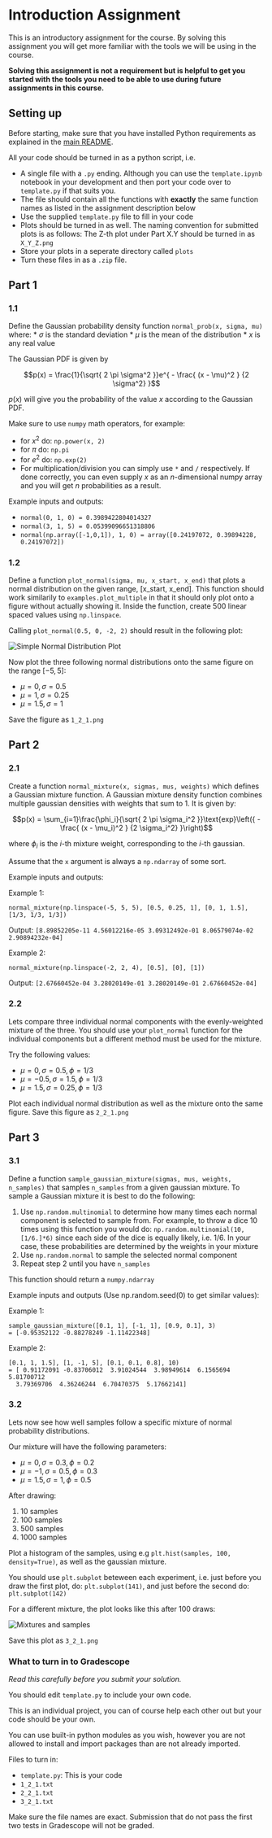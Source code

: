 # Introduction Assignment
This is an introductory assignment for the course. By solving this assignment you will get more familiar with the tools we will be using in the course.

**Solving this assignment is not a requirement but is helpful to get you started with the tools you need to be able to use during future assignments in this course.**

## Setting up
Before starting, make sure that you have installed Python requirements as explained in the [main README](../README.md).

All your code should be turned in as a python script, i.e.
* A single file with a `.py` ending. Although you can use the `template.ipynb` notebook in your development and then port your code over to `template.py` if that suits you.
* The file should contain all the functions with **exactly** the same function names as listed in the assignment description below
* Use the supplied `template.py` file to fill in your code
* Plots should be turned in as well. The naming convention for submitted plots is as follows: The Z-th plot under Part X.Y should be turned in as `X_Y_Z.png`
* Store your plots in a seperate directory called `plots`
* Turn these files in as a `.zip` file.

## Part 1
### 1.1
Define the Gaussian probability density function `normal_prob(x, sigma, mu)` where:
    * $\sigma$ is the standard deviation
    * $\mu$ is the mean of the distribution
    * $x$ is any real value

The Gaussian PDF is given by

$$p(x) = \frac{1}{\sqrt{ 2 \pi \sigma^2 }}e^{ - \frac{ (x - \mu)^2 } {2 \sigma^2} }$$

$p(x)$ will give you the probability of the value $x$ according to the Gaussian PDF.

Make sure to use `numpy` math operators, for example:
* for $x^2$ do: `np.power(x, 2)`
* for $\pi$ do: `np.pi`
* for $e^2$ do: `np.exp(2)`
* For multiplication/division you can simply use `*` and `/` respectively.
If done correctly, you can even supply $x$ as an $n$-dimensional numpy array and you will get $n$ probabilities as a result.

Example inputs and outputs:
* `normal(0, 1, 0) = 0.3989422804014327`
* `normal(3, 1, 5) = 0.05399096651318806`
* `normal(np.array([-1,0,1]), 1, 0) = array([0.24197072, 0.39894228, 0.24197072])`

### 1.2
Define a function `plot_normal(sigma, mu, x_start, x_end)` that plots a normal distribution on the given range, [x_start, x_end]. This function should work similarily to `examples.plot_multiple` in that it should only plot onto a figure without actually showing it. Inside the function, create 500 linear spaced values using `np.linspace`.

Calling `plot_normal(0.5, 0, -2, 2)` should result in the following plot:

![Simple Normal Distribution Plot](images/one_normal.png)

Now plot the three following normal distributions onto the same figure on the range $[-5, 5]$:
* $\mu = 0, \sigma=0.5$
* $\mu = 1, \sigma=0.25$
* $\mu = 1.5, \sigma=1$

Save the figure as `1_2_1.png`

## Part 2

### 2.1
Create a function `normal_mixture(x, sigmas, mus, weights)` which defines a Gaussian mixture function. A Gaussian mixture density function combines multiple gaussian densities with weights that sum to 1. It is given by:

$$p(x) = \sum_{i=1}\frac{\phi_i}{\sqrt{ 2 \pi \sigma_i^2 }}\text{exp}\left({ - \frac{ (x - \mu_i)^2 } {2 \sigma_i^2} }\right)$$

where $\phi_i$ is the $i$-th mixture weight, corresponding to the $i$-th gaussian.

Assume that the `x` argument is always a `np.ndarray` of some sort.

Example inputs and outputs:

Example 1:

```
normal_mixture(np.linspace(-5, 5, 5), [0.5, 0.25, 1], [0, 1, 1.5], [1/3, 1/3, 1/3])
```
Output: `[8.89852205e-11 4.56012216e-05 3.09312492e-01 8.06579074e-02 2.90894232e-04]`

Example 2:

```
normal_mixture(np.linspace(-2, 2, 4), [0.5], [0], [1])
```
Output: `[2.67660452e-04 3.28020149e-01 3.28020149e-01 2.67660452e-04]`

### 2.2
Lets compare three individual normal components with the evenly-weighted mixture of the three. You should use your `plot_normal` function for the individual components but a different method must be used for the mixture.

Try the following values:
* $\mu = 0, \sigma=0.5, \phi=1/3$
* $\mu = -0.5, \sigma=1.5, \phi=1/3$
* $\mu = 1.5, \sigma=0.25, \phi=1/3$

Plot each individual normal distribution as well as the mixture onto the same figure. Save this figure as `2_2_1.png`

## Part 3
### 3.1
Define a function `sample_gaussian_mixture(sigmas, mus, weights, n_samples)` that samples `n_samples` from a given gaussian mixture. To sample a Gaussian mixture it is best to do the following:

1. Use `np.random.multinomial` to determine how many times each normal component is selected to sample from. For example, to throw a dice 10 times using this function you would do: `np.random.multinomial(10, [1/6.]*6)` since each side of the dice is equally likely, i.e. $1/6$. In your case, these probabilities are determined by the weights in your mixture
2. Use `np.random.normal` to sample the selected normal component
3. Repeat step 2 until you have `n_samples`


This function should return a `numpy.ndarray`

Example inputs and outputs (Use np.random.seed(0) to get similar values):

Example 1:

```
sample_gaussian_mixture([0.1, 1], [-1, 1], [0.9, 0.1], 3)
= [-0.95352122 -0.88278249 -1.11422348]
```

Example 2:
```
[0.1, 1, 1.5], [1, -1, 5], [0.1, 0.1, 0.8], 10)
= [ 0.91172091 -0.83706012  3.91024544  3.98949614  6.1565694   5.81700712
  3.79369706  4.36246244  6.70470375  5.17662141]
```

### 3.2
Lets now see how well samples follow a specific mixture of normal probability distributions.

Our mixture will have the following parameters:
* $\mu = 0, \sigma=0.3, \phi=0.2$
* $\mu = -1, \sigma=0.5, \phi=0.3$
* $\mu = 1.5, \sigma=1, \phi=0.5$

After drawing:
1. 10 samples
2. 100 samples
3. 500 samples
4. 1000 samples

Plot a histogram of the samples, using e.g `plt.hist(samples, 100, density=True)`, as well as the gaussian mixture.

You should use `plt.subplot` beteween each experiment, i.e. just before you draw the first plot, do: `plt.subplot(141)`, and just before the second do: `plt.subplot(142)`

For a different mixture, the plot looks like this after 100 draws:

![Mixtures and samples](images/mixture_and_samples.png)

Save this plot as `3_2_1.png`

### What to turn in to Gradescope
*Read this carefully before you submit your solution.*

You should edit `template.py` to include your own code.
 
This is an individual project, you can of course help each other out but your code should be your own.

You can use built-in python modules as you wish, however you are not allowed to install and import packages than are not already imported.

Files to turn in:

- `template.py`: This is your code
- `1_2_1.txt`
- `2_2_1.txt`
- `3_2_1.txt`

Make sure the file names are exact. 
Submission that do not pass the first two tests in Gradescope will not be graded.
